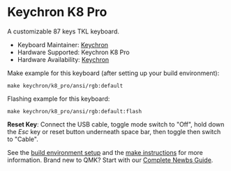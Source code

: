 # Keychron K8 Pro

A customizable 87 keys TKL keyboard.

* Keyboard Maintainer: [Keychron](https://github.com/keychron)
* Hardware Supported: Keychron K8 Pro
* Hardware Availability: [Keychron](https://github.com/keychron)

Make example for this keyboard (after setting up your build environment):

    make keychron/k8_pro/ansi/rgb:default

Flashing example for this keyboard:

    make keychron/k8_pro/ansi/rgb:default:flash

**Reset Key**: Connect the USB cable, toggle mode switch to "Off", hold down the *Esc* key or reset button underneath space bar, then toggle then switch to "Cable".

See the [build environment setup](https://docs.qmk.fm/#/getting_started_build_tools) and the [make instructions](https://docs.qmk.fm/#/getting_started_make_guide) for more information. Brand new to QMK? Start with our [Complete Newbs Guide](https://docs.qmk.fm/#/newbs).
